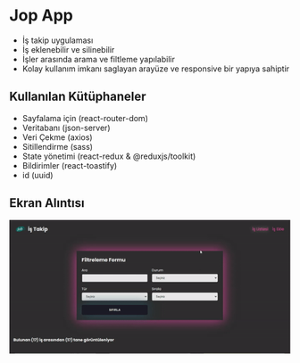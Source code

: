 <h1>Jop App</h1>

- İş takip uygulaması
- İş eklenebilir ve silinebilir
- İşler arasında arama ve filtleme yapılabilir
- Kolay kullanım imkanı saglayan arayüze ve responsive bir yapıya sahiptir

<h2>Kullanılan Kütüphaneler</h2>

- Sayfalama için (react-router-dom)
- Veritabanı (json-server)
- Veri Çekme (axios)
- Sitillendirme (sass)
- State yönetimi (react-redux & @reduxjs/toolkit)
- Bildirimler (react-toastify)
- id (uuid)

<h2>Ekran Alıntısı</h2>

![](./jop-app.gif)